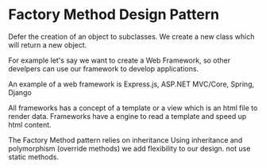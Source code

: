 ﻿# Factory Method Design Pattern

Defer the creation of an object to subclasses.
We create a new class which will return a new object.

For example let's say we want to create a Web Framework, 
so other develpers can use our framework to develop applications.

An example of a web framework is Express.js, ASP.NET MVC/Core, Spring, Django

All frameworks has a concept of a template or a view which is an html file to render data.
Frameworks have a engine to read a template and speed up html content.

The Factory Method pattern relies on inheritance
Using inheritance and polymorphism (override methods) we add flexibility to our design.
not use static methods.





